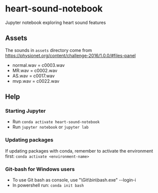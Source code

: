 # heart-sound-notebook

Jupyter notebook exploring heart sound features

## Assets

The sounds in `assets` directory come from https://physionet.org/content/challenge-2016/1.0.0/#files-panel
- normal.wav = c0003.wav
- MR.wav = c0002.wav
- AS.wav = c0017.wav
- mvp.wav = c0022.wav

## Help

### Starting Jupyter

- Run `conda activate heart-sound-notebook`
- Run `jupyter notebook` or `jupyter lab`

### Updating packages

If updating packages with conda, remember to activate the environment first: `conda activate <environment-name>`

### Git-bash for Windows users

- To use Git bash as console, use "<Your path>\Git\bin\bash.exe" --login-i
- In powershell run: `conda init bash`
